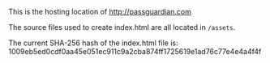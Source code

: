 This is the hosting location of http://passguardian.com

The source files used to create index.html are all located in `/assets`.

The current SHA-256 hash of the index.html file is:
    1009eb5ed0cdf0aa45e051ec911c9a2cba874ff1725619e1ad76c77e4e4a4f4f